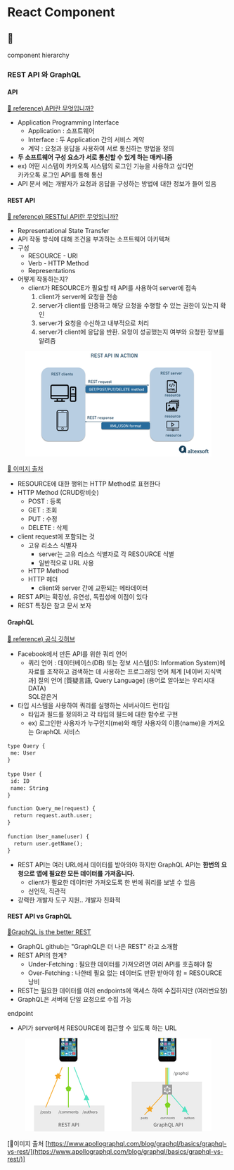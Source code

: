 # React Component

## 🥒

component hierarchy

### REST API 와 GraphQL

#### API

[🔗 reference) API란 무엇입니까?](https://aws.amazon.com/ko/what-is/api/)

* Application Programming Interface
  * Application : 소프트웨어
  * Interface : 두 Application 간의 서비스 계약
  * 계약 : 요청과 응답을 사용하여 서로 통신하는 방법을 정의
* **두 소프트웨어 구성 요소가 서로 통신할 수 있게 하는 매커니즘**
* ex) 어떤 시스템이 카카오톡 시스템의 로그인 기능을 사용하고 싶다면\
  카카오톡 로그인 API를 통해 통신
* API 문서 에는 개발자가 요청과 응답을 구성하는 방법에 대한 정보가 들어 있음



#### REST API

[🔗 reference) RESTful API란 무엇입니까?](https://aws.amazon.com/ko/what-is/restful-api/)

* Representational State Transfer
* API 작동 방식에 대해 조건을 부과하는 소프트웨어 아키텍쳐
* 구성
  * RESOURCE - URI
  * Verb - HTTP Method
  * Representations
* 어떻게 작동하는지?
  * client가 RESOURCE가 필요할 때 API를 사용하여 server에 접속
    1. client가 server에 요청을 전송
    2. server가 client를 인증하고 해당 요청을 수행할 수 있는 권한이 있는지 확인
    3. server가 요청을 수신하고 내부적으로 처리
    4. server가 client에 응답을 반환. 요청이 성공했는지 여부와 요청한 정보를 알려줌

<figure><img src="../.gitbook/assets/rest_api_works.png.webp" alt=""><figcaption></figcaption></figure>

[🔗 이미지 출처](https://www.altexsoft.com/blog/rest-api-design/)



* RESOURCE에 대한 행위는 HTTP Method로 표현한다
* HTTP Method (CRUD랑비슷)
  * POST : 등록
  * GET : 조회
  * PUT : 수정
  * DELETE : 삭제
* client request에 포함되는 것
  * 고유 리소스 식별자
    * server는 고유 리소스 식별자로 각 RESOURCE 식별
    * 일반적으로 URL 사용
  * HTTP Method
  * HTTP 헤더
    * client와 server 간에 교환되는 메타데이터
* REST API는 확장성, 유연성, 독립성에 이점이 있다
* REST 특징은 참고 문서 보자



#### GraphQL

[🔗 reference) 공식 깃허브](https://graphql-kr.github.io/)

* Facebook에서 만든 API를 위한 쿼리 언어
  * 쿼리 언어 : 데이터베이스(DB) 또는 정보 시스템(IS: Information System)에 자료를 조작하고 검색하는 데 사용하는 프로그래밍 언어 체계 \[네이버 지식백과] 질의 언어 \[質疑言語, Query Language] (용어로 알아보는 우리시대 DATA)\
    SQL같은거
* 타입 시스템을 사용하여 쿼리를 실행하는 서버사이드 런타임
  * 타입과 필드를 정의하고 각 타입의 필드에 대한 함수로 구현
  * ex) 로그인한 사용자가 누구인지(me)와 해당 사용자의 이름(name)을 가져오는 GraphQL 서비스

```
type Query {
 me: User
}

type User {
 id: ID
 name: String
}
```

```
function Query_me(request) {
  return request.auth.user;
}

function User_name(user) {
  return user.getName();
}
```

* REST API는 여러 URL에서 데이터를 받아와야 하지만 GraphQL API는 **한번의 요청으로 앱에 필요한 모든 데이터를 가져옵니다.**
  * client가 필요한 데이터만 가져오도록 한 번에 쿼리를 보낼 수 있음
  * 선언적, 직관적
* 강력한 개발자 도구 지원.. 개발자 친화적



#### REST API vs GraphQL

[🔗GraphQL is the better REST](https://www.howtographql.com/basics/1-graphql-is-the-better-rest/)

* GraphQL github는 "GraphQL은 더 나은 REST" 라고 소개함
* REST API의 한계?
  * Under-Fetching : 필요한 데이터를 가져오려면 여러 API를 호출해야 함
  * Over-Fetching : 나한테 필요 없는 데이터도 반환 받아야 함 = RESOURCE 낭비
* REST는 필요한 데이터를 여러 endpoints에 액세스 하여 수집하지만 (여러번요청)
* GraphQL은 서버에 단일 요청으로 수집 가능

endpoint

* API가 server에서 RESOURCE에 접근할 수 있도록 하는 URL

<figure><img src="../.gitbook/assets/1_qpyJSVVPkd5c6ItMmivnYg.png" alt=""><figcaption></figcaption></figure>

\[🔗이미지 출처 [https://www.apollographql.com/blog/graphql/basics/graphql-vs-rest/](https://www.apollographql.com/blog/graphql/basics/graphql-vs-rest/)]
